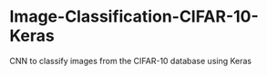 # Image-Classification-CIFAR-10-Keras
CNN to classify images from the CIFAR-10 database using Keras
